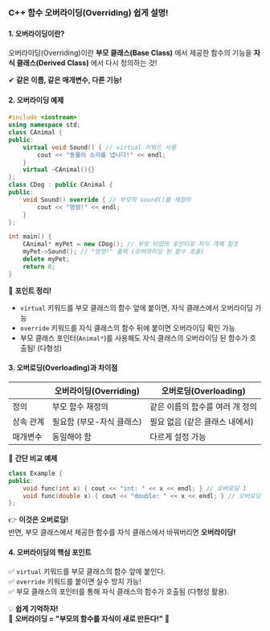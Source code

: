 ### C++ 함수 오버라이딩(Overriding) 쉽게 설명!

#### **1. 오버라이딩이란?**
오버라이딩(Overriding)이란 **부모 클래스(Base Class)** 에서 제공한 함수의 기능을 **자식 클래스(Derived Class)** 에서 다시 정의하는 것!

✔ **같은 이름, 같은 매개변수, 다른 기능!**

#### **2. 오버라이딩 예제**
```cpp
#include <iostream>
using namespace std;
class CAnimal {
public:
    virtual void Sound() { // virtual 키워드 사용
        cout << "동물이 소리를 냅니다!" << endl;
    }
    virtual ~CAnimal(){} 
};
class CDog : public CAnimal {
public:
    void Sound() override { // 부모의 sound()를 재정의
        cout << "멍멍!" << endl;
    }
};

int main() {
    CAnimal* myPet = new CDog(); // 부모 타입의 포인터로 자식 객체 참조
    myPet->Sound(); // "멍멍!" 출력 (오버라이딩 된 함수 호출)
    delete myPet;
    return 0;
}
```
🔹 **포인트 정리!**
- `virtual` 키워드를 부모 클래스의 함수 앞에 붙이면, 자식 클래스에서 오버라이딩 가능
- `override` 키워드를 자식 클래스의 함수 뒤에 붙이면 오버라이딩 확인 가능
- 부모 클래스 포인터(`Animal*`)를 사용해도 자식 클래스의 오버라이딩 된 함수가 호출됨! (다형성)

#### **3. 오버로딩(Overloading)과 차이점**
|  | 오버라이딩(Overriding) | 오버로딩(Overloading) |
|---|---|---|
| 정의 | 부모 함수 재정의 | 같은 이름의 함수를 여러 개 정의 |
| 상속 관계 | 필요함 (부모-자식 클래스) | 필요 없음 (같은 클래스 내에서) |
| 매개변수 | 동일해야 함 | 다르게 설정 가능 |

📌 **간단 비교 예제**
```cpp
class Example {
public:
    void func(int x) { cout << "int: " << x << endl; } // 오버로딩 1
    void func(double x) { cout << "double: " << x << endl; } // 오버로딩 2
};
```
👉 **이것은 오버로딩!**  
반면, 부모 클래스에서 제공한 함수를 자식 클래스에서 바꿔버리면 **오버라이딩!**

#### **4. 오버라이딩의 핵심 포인트**
✅ `virtual` 키워드를 부모 클래스의 함수 앞에 붙인다.  
✅ `override` 키워드를 붙이면 실수 방지 가능!  
✅ 부모 클래스의 포인터를 통해 자식 클래스의 함수가 호출됨 (다형성 활용).  

💡 **쉽게 기억하자!**  
📌 **오버라이딩 = "부모의 함수를 자식이 새로 만든다!"** 🚀
